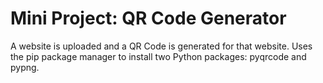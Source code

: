 # Mini Project: QR Code Generator
A website is uploaded and a QR Code is generated for that website. Uses the pip package manager to install two Python packages: pyqrcode and pypng.

